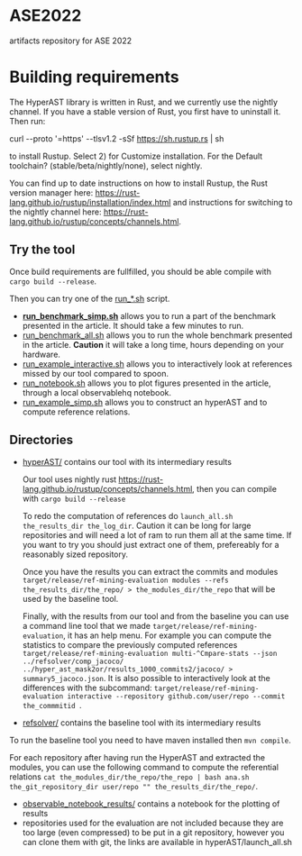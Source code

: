 # ASE2022
artifacts repository for ASE 2022

# Building requirements

The HyperAST library is written in Rust, and we currently use the nightly channel.
If you have a stable version of Rust, you first have to uninstall it.
Then run:

curl --proto '=https' --tlsv1.2 -sSf https://sh.rustup.rs | sh

to install Rustup. Select 2) for Customize installation. 
For the Default toolchain? (stable/beta/nightly/none), select nightly.

You can find up to date instructions on how to install Rustup, the Rust version manager here: https://rust-lang.github.io/rustup/installation/index.html and instructions for switching to the nightly channel here: https://rust-lang.github.io/rustup/concepts/channels.html.

## Try the tool

Once build requirements are fullfilled, you should be able compile with `cargo build --release`.

Then you can try one of the [run_*.sh](run_*.sh) script.

* __[run_benchmark_simp.sh](run_benchmark_simp.sh)__ allows you to run a part of the benchmark presented in the article. It should take a few minutes to run.
* [run_benchmark_all.sh](run_benchmark_all.sh) allows you to run the whole benchmark presented in the article. __Caution__ it will take a long time, hours depending on your hardware.
* [run_example_interactive.sh](run_example_interactive.sh) allows you to interactively look at references missed by our tool compared to spoon.
* [run_notebook.sh](run_notebook.sh) allows you to plot figures presented in the article, through a local observablehq notebook.
* [run_example_simp.sh](run_example_simp.sh) allows you to construct an hyperAST and to compute reference relations.


## Directories

* [hyperAST/](hyperAST/) contains our tool with its intermediary results

  Our tool uses nightly rust https://rust-lang.github.io/rustup/concepts/channels.html, then you can compile with ``cargo build --release``
  
  To redo the computation of references do ``launch_all.sh the_results_dir the_log_dir``. Caution it can be long for large repositories and will need a lot of ram to run them all at the same time. If you want to try you should just extract one of them, prefereably for a reasonably sized repository.

  Once you have the results you can extract the commits and modules ``target/release/ref-mining-evaluation modules --refs the_results_dir/the_repo/ > the_modules_dir/the_repo`` that will be used by the baseline tool.

  Finally, with the results from our tool and from the baseline you can use a command line tool that we made ``target/release/ref-mining-evaluation``, it has an help menu. For example you can compute the statistics to compare the previously computed references ``target/release/ref-mining-evaluation multi-^Cmpare-stats --json ../refsolver/comp_jacoco/ ../hyper_ast_mask2or/results_1000_commits2/jacoco/ > summary5_jacoco.json``.
  It is also possible to interactively look at the differences with the subcommand: ``target/release/ref-mining-evaluation interactive --repository github.com/user/repo --commit the_commmitid ``.

* [refsolver/](refsolver/) contains the baseline tool with its intermediary results

To run the baseline tool you need to have maven installed then ``mvn compile``.

For each repository after having run the HyperAST and extracted the modules, you can use the following command to compute the referential relations
``cat the_modules_dir/the_repo/the_repo | bash ana.sh the_git_repository_dir user/repo "" the_results_dir/the_repo/``.

* [observable\_notebook\_results/](observable\_notebook\_results/) contains a notebook for the plotting of results
* repositories used for the evaluation are not included because they are too large (even compressed) to be put in a git repository, however you can clone them with git, the links are available in hyperAST/launch_all.sh